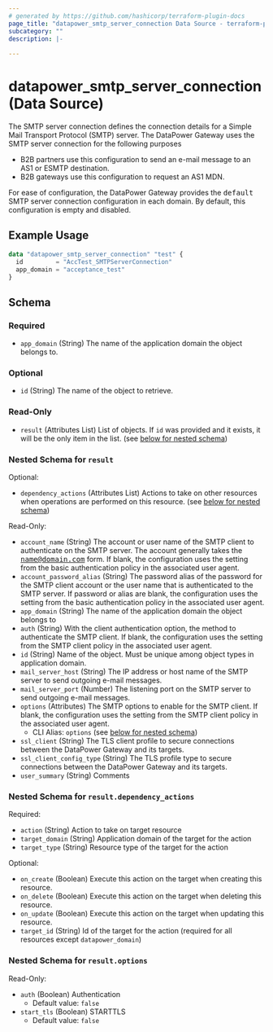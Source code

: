 ```yaml
---
# generated by https://github.com/hashicorp/terraform-plugin-docs
page_title: "datapower_smtp_server_connection Data Source - terraform-provider-datapower"
subcategory: ""
description: |-
  
---
```


# datapower_smtp_server_connection (Data Source)

<p>The SMTP server connection defines the connection details for a Simple Mail Transport Protocol (SMTP) server. The DataPower Gateway uses the SMTP server connection for the following purposes</p><ul><li>B2B partners use this configuration to send an e-mail message to an AS1 or ESMTP destination.</li><li>B2B gateways use this configuration to request an AS1 MDN.</li></ul><p>For ease of configuration, the DataPower Gateway provides the <tt>default</tt> SMTP server connection configuration in each domain. By default, this configuration is empty and disabled.</p>

## Example Usage

```terraform
data "datapower_smtp_server_connection" "test" {
  id         = "AccTest_SMTPServerConnection"
  app_domain = "acceptance_test"
}
```

<!-- schema generated by tfplugindocs -->
## Schema

### Required

- `app_domain` (String) The name of the application domain the object belongs to.

### Optional

- `id` (String) The name of the object to retrieve.

### Read-Only

- `result` (Attributes List) List of objects. If `id` was provided and it exists, it will be the only item in the list. (see [below for nested schema](#nestedatt--result))

<a id="nestedatt--result"></a>
### Nested Schema for `result`

Optional:

- `dependency_actions` (Attributes List) Actions to take on other resources when operations are performed on this resource. (see [below for nested schema](#nestedatt--result--dependency_actions))

Read-Only:

- `account_name` (String) The account or user name of the SMTP client to authenticate on the SMTP server. The account generally takes the <tt>name@domain.com</tt> form. If blank, the configuration uses the setting from the basic authentication policy in the associated user agent.
- `account_password_alias` (String) The password alias of the password for the SMTP client account or the user name that is authenticated to the SMTP server. If password or alias are blank, the configuration uses the setting from the basic authentication policy in the associated user agent.
- `app_domain` (String) The name of the application domain the object belongs to
- `auth` (String) With the client authentication option, the method to authenticate the SMTP client. If blank, the configuration uses the setting from the SMTP client policy in the associated user agent.
- `id` (String) Name of the object. Must be unique among object types in application domain.
- `mail_server_host` (String) The IP address or host name of the SMTP server to send outgoing e-mail messages.
- `mail_server_port` (Number) The listening port on the SMTP server to send outgoing e-mail messages.
- `options` (Attributes) The SMTP options to enable for the SMTP client. If blank, the configuration uses the setting from the SMTP client policy in the associated user agent.
  - CLI Alias: `options` (see [below for nested schema](#nestedatt--result--options))
- `ssl_client` (String) The TLS client profile to secure connections between the DataPower Gateway and its targets.
- `ssl_client_config_type` (String) The TLS profile type to secure connections between the DataPower Gateway and its targets.
- `user_summary` (String) Comments

<a id="nestedatt--result--dependency_actions"></a>
### Nested Schema for `result.dependency_actions`

Required:

- `action` (String) Action to take on target resource
- `target_domain` (String) Application domain of the target for the action
- `target_type` (String) Resource type of the target for the action

Optional:

- `on_create` (Boolean) Execute this action on the target when creating this resource.
- `on_delete` (Boolean) Execute this action on the target when deleting this resource.
- `on_update` (Boolean) Execute this action on the target when updating this resource.
- `target_id` (String) Id of the target for the action (required for all resources except `datapower_domain`)


<a id="nestedatt--result--options"></a>
### Nested Schema for `result.options`

Read-Only:

- `auth` (Boolean) Authentication
  - Default value: `false`
- `start_tls` (Boolean) STARTTLS
  - Default value: `false`
